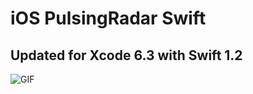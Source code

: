 iOS PulsingRadar Swift
===================

Updated for Xcode 6.3 with Swift 1.2  
---
![GIF](https://raw.githubusercontent.com/zhangao0086/iOS-PulsingRadar-Swift/master/intro1.gif)